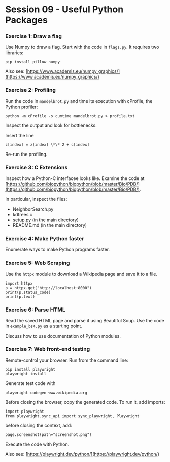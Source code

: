 
# Session 09 - Useful Python Packages

### Exercise 1: Draw a flag

Use Numpy to draw a flag. Start with the code in `flags.py`.
It requires two libraries:

    pip install pillow numpy

Also see: [https://www.academis.eu/numpy_graphics/](https://www.academis.eu/numpy_graphics/)

### Exercise 2: Profiling

Run the code in `mandelbrot.py` and time its execution with cProfile, the Python profiler:

    python -m cProfile -s cumtime mandelbrot.py > profile.txt

Inspect the output and look for bottlenecks.

Insert the line

    z[index] = z[index] \*\* 2 + c[index]

Re-run the profiling.

### Exercise 3: C Extensions

Inspect how a Python-C interfacee looks like.
Examine the code at [https://github.com/biopython/biopython/blob/master/Bio/PDB/](https://github.com/biopython/biopython/blob/master/Bio/PDB/).

In particular, inspect the files:

- NeighborSearch.py
- kdtrees.c
- setup.py (in the main directory)
- README.md (in the main directory)

### Exercise 4: Make Python faster

Enumerate ways to make Python programs faster.

### Exercise 5: Web Scraping

Use the `httpx` module to download a Wikipedia page and save it to a file.

    import httpx
    p = httpx.get("http://localhost:8000")
    print(p.status_code)
    print(p.text)

### Exercise 6: Parse HTML

Read the saved HTML page and parse it using Beautiful Soup.
Use the code in `example_bs4.py` as a starting point.

Discuss how to use documentation of Python modules.

### Exercise 7: Web front-end testing

Remote-control your browser. Run from the command line:

    pip install playwright
    playwright install

Generate test code with

    playwright codegen www.wikipedia.org

Before closing the browser, copy the generated code.
To run it, add imports:

    import playwright
    from playwright.sync_api import sync_playwright, Playwright

before closing the context, add:

    page.screenshot(path="screenshot.png")

Execute the code with Python.

Also see: [https://playwright.dev/python/](https://playwright.dev/python/)
